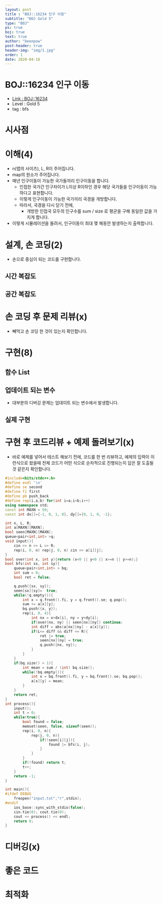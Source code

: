 ```yaml
---
layout: post
title : "BOJ::16234 인구 이동"
subtitle: "BOJ Gold 5"
type: "BOJ"
ps: true
boj: true
text: true
author: "beenpow"
post-header: true
header-img: "img/1.jpg"
order: 1
date: 2020-04-18
---
```

# BOJ::16234 인구 이동
- [Link : BOJ::16234](https://www.acmicpc.net/problem/16234)
- Level : Gold 5
- tag : bfs

# 시사점

# 이해(4)
- n(맵의 사이즈), L, R이 주어집니다.
- map의 원소가 주어집니다.
- 매년 인구이동이 가능한 국가들끼리 인구이동을 합니다.
  - 인접한 국가간 인구차이가 L이상 R이하인 경우 해당 국가들을 인구이동이 가능하다고 표현합니다.
  - 이렇게 인구이동이 가능한 국가끼리 국경을 개방합니다.
  - 따라서, 국경을 다시 닫기 전에, 
    - 개방한 인접국 모두의 인구수를 sum / size 로 평균을 구해 동일한 값을 가지게 합니다.
- 이렇게 시뮬레이션을 돌려서, 인구이동이 최대 몇 해동안 발생하는지 출력합니다.

# 설계, 손 코딩(2)
- 손으로 중심이 되는 코드를 구현합니다.

## 시간 복잡도

## 공간 복잡도

# 손 코딩 후 문제 리뷰(x)
- 빼먹고 손 코딩 한 것이 있는지 확인합니다.

# 구현(8)

## 함수 List 

## 업데이트 되는 변수
- 대부분의 디버깅 문제는 업데이트 되는 변수에서 발생합니다.

## 실제 구현 

# 구현 후 코드리뷰 + 예제 돌려보기(x)
- 바로 예제를 넣어서 테스트 해보기 전에, 코드를 한 번 리뷰하고, 예제의 입력이 이런식으로 왔을때
  전체 코드가 어떤 식으로 순차적으로 진행되는지 답은 잘 도출될 것 같은지 확인합니다.

```cpp
#include<bits/stdc++.h>
#define endl '\n'
#define se second
#define fi first
#define pb push_back
#define rep(i,a,b) for(int i=a;i<b;i++)
using namespace std;
const int MAXN = 50;
const int dx[]={-1, 0, 1, 0}, dy[]={0, 1, 0, -1};

int n, L, R;
int a[MAXN][MAXN];
bool seen[MAXN][MAXN];
queue<pair<int,int> >q;
void input(){
    cin >> n >> L >> R;
    rep(i, 0, n) rep(j, 0, n) cin >> a[i][j];
}
bool over(int x, int y){return (x<0 || y<0 || x>=n || y>=n);}
bool bfs(int sx, int sy){
    queue<pair<int,int> > bq;
    int sum = 0;
    bool ret = false;

    q.push({sx, sy});
    seen[sx][sy]=  true;
    while(!q.empty()){
        int x = q.front().fi, y = q.front().se; q.pop();
        sum += a[x][y];
        bq.push({x, y});
        rep(i, 0, 4){
            int nx = x+dx[i], ny = y+dy[i];
            if(over(nx, ny) || seen[nx][ny]) continue;
            int diff = abs(a[nx][ny] - a[x][y]);
            if(L<= diff && diff <= R){
                ret |= true;
                seen[nx][ny] = true;
                q.push({nx, ny});
            }
        }
    }
    if(bq.size() > 1){
        int mean = sum / (int) bq.size();
        while(!bq.empty()){
            int x = bq.front().fi, y = bq.front().se; bq.pop();
            a[x][y] = mean;
        }
    }
    return ret;
}
int process(){
    input();
    int t = 0;
    while(true){
        bool found = false;
        memset(seen, false, sizeof(seen));
        rep(i, 0, n){
            rep(j, 0, n){
                if(!seen[i][j]){
                    found |= bfs(i, j);
                }
            }
        }
        if(!found) return t;
        t++;
    }
    return -1;
}

int main(){
#ifdef DEBUG
    freopen("input.txt","r",stdin);
#endif
    ios_base::sync_with_stdio(false);
    cin.tie(0); cout.tie(0);
    cout << process() << endl;
    return 0;
}

```

# 디버깅(x)

# 좋은 코드

# 최적화
